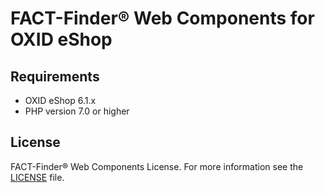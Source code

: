 # FACT-Finder® Web Components for OXID eShop
## Requirements
- OXID eShop 6.1.x
- PHP version 7.0 or higher

## License
FACT-Finder® Web Components License. For more information see the [LICENSE](LICENSE) file.
